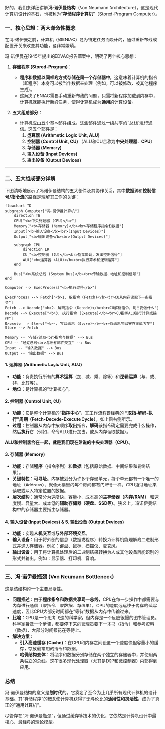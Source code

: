 好的，我们来详细讲解**冯·诺伊曼结构**（Von Neumann Architecture）。这是现代计算机设计的基石，也被称为“**存储程序计算机**”（Stored-Program Computer）。

### 一、核心思想：两大革命性概念

在冯·诺伊曼之前，计算机（如ENIAC）是为特定任务而设计的，通过重新布线或配置开关来改变其功能，这非常繁琐。

冯·诺伊曼在1945年提出的EDVAC报告草案中，明确了两个核心思想：

1.  **存储程序 (Stored-Program)**：
    *   **程序和数据以同样的方式存储在同一个存储器中**。这意味着计算机的指令（即程序）本身可以被当作数据来处理（例如，可以被修改、被其他程序生成）。
    *   这解决了ENIAC需要手动重新布线的问题，只需将新程序加载到内存中，计算机就能执行新的任务，使得计算机成为**通用**的计算设备。

2.  **五大组成部分**：
    *   计算机应由五个基本部件组成，这些部件通过一组共享的“总线”进行通信。这五个部件是：
        1.  **运算器 (Arithmetic Logic Unit, ALU)**
        2.  **控制器 (Control Unit, CU)** （ALU和CU合称为**中央处理器，CPU**）
        3.  **存储器 (Memory)**
        4.  **输入设备 (Input Devices)**
        5.  **输出设备 (Output Devices)**

---

### 二、五大组成部分详解

下图清晰地展示了冯诺伊曼结构的五大部件及其协作关系，其中**数据流**和**控制信号/指令流**的路径是理解其工作的关键：

```mermaid
flowchart TD
subgraph Computer["冯·诺伊曼计算机"]
    direction TB
    CPU["<b>中央处理器 (CPU)</b>"]
    Memory["<b>存储器 (Memory)</b><br>存储程序指令和数据"]
    Input["<b>输入设备</b><br>(Input Devices)"]
    Output["<b>输出设备</b><br>(Output Devices)"]

    subgraph CPU
        direction LR
        CU["<b>控制器 (CU)</b><br>指挥协调，发出控制信号"]
        ALU["<b>运算器 (ALU)</b><br>执行算术和逻辑运算"]
    end

    Bus["<b>系统总线 (System Bus)</b><br>传输数据、地址和控制信号"]
end

Computer --> ExecProcess["<b>执行过程</b>"]
    
ExecProcess --> Fetch["<b>1. 取指令 (Fetch)</b><br>CU从内存读取下一条指令"]
Fetch --> Decode["<b>2. 解码指令 (Decode)</b><br>CU解析指令，明白要做什么"]
Decode --> Execute["<b>3. 执行指令 (Execute)</b><br>CU指挥ALU进行计算或操作"]
Execute --> Store["<b>4. 写回结果 (Store)</b><br>将结果写回寄存器或内存"]
Store --> Fetch

Memory -- "存储/读取<br>指令与数据" --> Bus
CPU -- "通过总线<br>与所有部件交互" --> Bus
Input -- "输入数据" --> Bus
Output -- "输出数据" --> Bus
```

#### 1. 运算器 (Arithmetic Logic Unit, ALU)
*   **功能**：负责执行所有的**算术运算**（加、减、乘、除等）和**逻辑运算**（与、或、非、比较等）。
*   **地位**：是计算机的“计算核心”。

#### 2. 控制器 (Control Unit, CU)
*   **功能**：它是整个计算机的“**指挥中心**”。其工作流程即经典的 **“取指-解码-执行”周期（Fetch-Decode-Execute Cycle）**，如上图右侧所示。
*   **过程**：控制器从内存中按顺序**取出**指令，**解码**该指令确定需要完成什么操作，然后**执行**它（例如，命令ALU进行加法，或从内存读取数据）。

**ALU和控制器合在一起，就是我们现在常说的中央处理器（CPU）。**

#### 3. 存储器 (Memory)
*   **功能**：存储**程序**（指令序列）和**数据**（包括原始数据、中间结果和最终结果）。
*   **关键特性**：**可寻址**。内存被划分为许多个存储单元，每个单元都有一个唯一的地址（Address），就像大楼里的每个房间都有门牌号一样。CPU通过地址来读取或写入特定位置的数据。
*   **层次结构**：通常分为速度快、容量小、成本高的**主存储器（内存/RAM）** 和速度慢、容量大、成本低的**辅助存储器（硬盘、SSD等）**。狭义上，冯诺伊曼结构中的存储器主要指主存储器。

#### 4. 输入设备 (Input Devices) & 5. 输出设备 (Output Devices)
*   **功能**：实现**人机交互**或**与外部环境交互**。
*   **输入设备**：用于将外部的信息（数据或程序）转换为计算机能理解的二进制形式并送入存储器。例如：键盘、鼠标、扫描仪、麦克风。
*   **输出设备**：用于将计算机处理后的二进制结果转换为人或其他设备所能识别的形式并输出。例如：显示器、打印机、音响。

---

### 三、冯·诺伊曼瓶颈 (Von Neumann Bottleneck)

这是该结构的一个主要局限性。
*   **问题描述**：由于**程序指令和数据共享同一总线**，CPU在每一步操作中都需要与内存进行通信（取指令、取数据、存结果）。CPU的速度远远快于内存的读写速度，因此CPU大部分时间都在“等待”数据从内存中传输过来。
*   **比喻**：CPU是一个思考飞速的科学家，但内存是一个反应很慢的图书管理员。科学家每做一个步骤，都要停下来向管理员要下一本书（指令）和参考资料（数据），大部分时间都花在等待上。
*   **解决方案**：
    *   **引入高速缓存 (Cache)**：在CPU和内存之间设置一个速度快但容量小的缓存，存放最常用的指令和数据。
    *   **哈佛结构变体**：将程序和数据分别存储在两个独立的存储器中，并使用两条独立的总线。这在很多现代处理器（尤其是DSP和微控制器）内部得到应用。

### 总结

冯·诺伊曼结构的意义是**划时代**的。它奠定了至今为止几乎所有现代计算机的设计基础。其“存储程序”的概念使计算机获得了无与伦比的**通用性和灵活性**，成为了真正的“通用计算机”。

尽管存在“冯·诺伊曼瓶颈”，但通过缓存等技术的优化，它依然是计算机设计中最核心、最经典的理论模型。